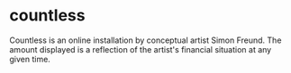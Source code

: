 # countless
Countless is an online installation by conceptual artist Simon Freund. The amount displayed is a reflection of the artist's financial situation at any given time.
